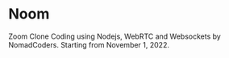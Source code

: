 # Noom


Zoom Clone Coding using Nodejs, WebRTC and Websockets by NomadCoders.
Starting from November 1, 2022.
